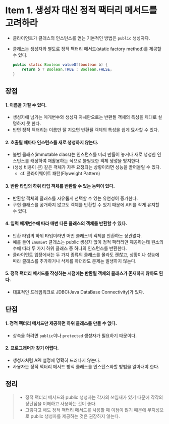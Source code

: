 # Item 1. 생성자 대신 정적 팩터리 메서드를 고려하라
- 클라이언트가 클래스의 인스턴스를 얻는 기본적인 방법은 `public` 생성자다.
- 클래스는 생성자와 별도로 정적 팩터리 메서드(static factory method)를 제공할 수 있다.

  ```java
  public static Boolean valueOf(boolean b) {
      return b ? Boolean.TRUE : Boolean.FALSE;
  }
  ```

## 장점
#### 1. 이름을 가질 수 있다.
- 생성자에 넘기는 매개변수와 생성자 자체만으로는 반환될 객체의 특성을 제대로 설명하지 못 한다.
- 반면 정적 팩터리는 이름만 잘 지으면 반환될 객체의 특성을 쉽게 묘사할 수 있다.

#### 2. 호출될 때마다 인스턴스를 새로 생성하지 않는다.
- 불변 클래스(immutable class)는 인스턴스를 미리 만들어 놓거나 새로 생성한 인스턴스를 캐싱하여 재활용하는 식으로 불필요한 객체 생성을 방지한다.
- (생성 비용이 큰) 같은 객체가 자주 요청되는 상황이라면 성능을 끌어올릴 수 있다.
    - cf. 플라이웨이트 패턴(Flyweight Pattern)

#### 3. 반환 타입의 하위 타입 객체를 반환할 수 있는 능력이 있다.
- 반환할 객체의 클래스를 자유롭게 선택할 수 있는 유연성이 증가한다.
- 구현 클래스를 공개하지 않고도 객체를 반환할 수 있기 때문에 API를 작게 유지할 수 있다.

#### 4. 입력 매개변수에 따라 매번 다른 클래스의 객체를 반환할 수 있다.
- 반환 타입의 하위 타입이라면 어떤 클래스의 객체를 반환하든 상관없다.
- 예를 들어 `EnumSet` 클래스는 public 생성자 없이 정적 팩터리만 제공하는데 원소의 수에 따라 두 가지 하위 클래스 중 하나의 인스턴스를 반환한다.
- 클라이언트 입장에서는 두 가지 종류의 클래스를 몰라도 괜찮고, 상황이나 성능에 따라 클래스를 추가하거나 삭제를 하더라도 문제는 발생하지 않는다.

#### 5. 정적 팩터리 메서드를 작성하는 시점에는 반환될 객체의 클래스가 존재하지 않아도 된다.
- 대표적인 프레임워크로 JDBC(Java DataBase Connectivity)가 있다.

## 단점
#### 1. 정적 팩터리 메서드만 제공하면 하위 클래스를 만들 수 없다.
- 상속을 하려면 `public`이나 `protected` 생성자가 필요하기 때문이다.

#### 2. 프로그래머가 찾기 어렵다.
- 생성자처럼 API 설명에 명확히 드러나지 않는다.
- 사용자는 정적 팩터리 메서드 방식 클래스를 인스턴스화할 방법을 알아내야 한다.


## 정리
> - 정적 팩터리 메서드와 public 생성자는 각자의 쓰임새가 있기 때문에 각각의 장단점을 이해하고 사용하는 것이 좋다.
> - 그렇다고 해도 정적 팩터리 메서드를 사용할 때 이점이 많기 때문에 무지성으로 public 생성자를 제공하는 것은 권장하지 않는다.
